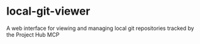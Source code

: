 # local-git-viewer
A web interface for viewing and managing local git repositories tracked by the Project Hub MCP
